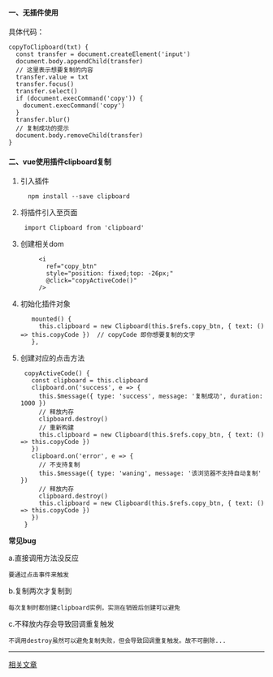 
#### 一、无插件使用 ####
具体代码：

	copyToClipboard(txt) {
      const transfer = document.createElement('input')
      document.body.appendChild(transfer)
      // 这里表示想要复制的内容
      transfer.value = txt
      transfer.focus()
      transfer.select()
      if (document.execCommand('copy')) {
        document.execCommand('copy')
      }
      transfer.blur()
	  // 复制成功的提示
      document.body.removeChild(transfer)
    }

#### 二、vue使用插件clipboard复制 ####

1. 引入插件

		 npm install --save clipboard

2. 将插件引入至页面

		import Clipboard from 'clipboard'

3. 创建相关dom

			<i
		      ref="copy_btn"
		      style="position: fixed;top: -26px;"
		      @click="copyActiveCode()"
		    />

4. 初始化插件对象

		  mounted() {
		    this.clipboard = new Clipboard(this.$refs.copy_btn, { text: () => this.copyCode })  // copyCode 即你想要复制的文字
		  },

5. 创建对应的点击方法

		copyActiveCode() {
	      const clipboard = this.clipboard
	      clipboard.on('success', e => {
	        this.$message({ type: 'success', message: '复制成功', duration: 1000 })
	        // 释放内存
	        clipboard.destroy()
			// 重新构建
	        this.clipboard = new Clipboard(this.$refs.copy_btn, { text: () => this.copyCode })
	      })
	      clipboard.on('error', e => {
	        // 不支持复制
	        this.$message({ type: 'waning', message: '该浏览器不支持自动复制' })
	        // 释放内存
	        clipboard.destroy()
	        this.clipboard = new Clipboard(this.$refs.copy_btn, { text: () => this.copyCode })
	      })
	    }

**常见bug**

a.直接调用方法没反应

	要通过点击事件来触发

b.复制两次才复制到

	每次复制时都创建clipboard实例，实测在销毁后创建可以避免

c.不释放内存会导致回调重复触发

	不调用destroy虽然可以避免复制失败，但会导致回调重复触发。故不可删除...


----------
[相关文章](https://zhuanlan.zhihu.com/p/80661550)